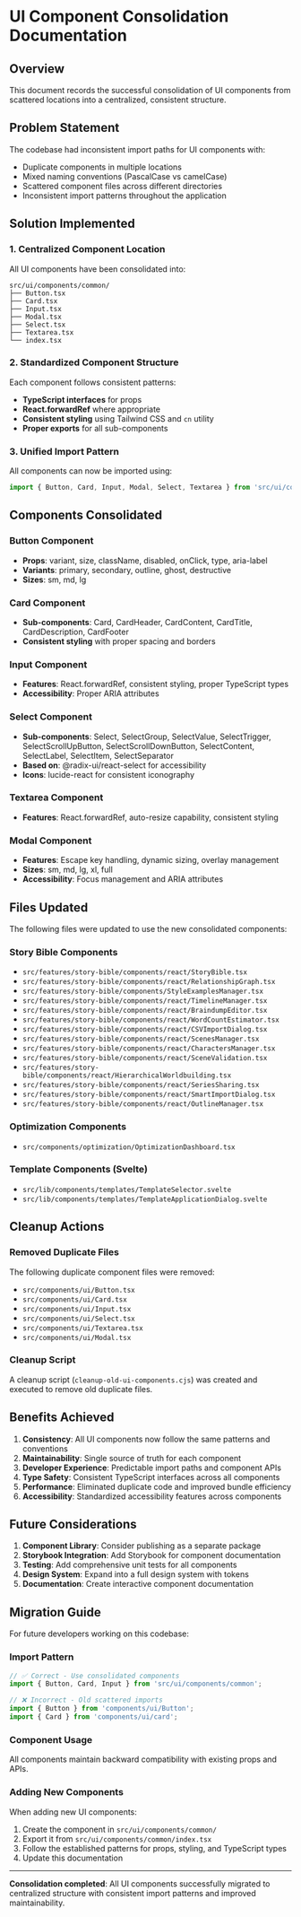 # UI Component Consolidation Documentation

## Overview

This document records the successful consolidation of UI components from scattered locations into a centralized, consistent structure.

## Problem Statement

The codebase had inconsistent import paths for UI components with:
- Duplicate components in multiple locations
- Mixed naming conventions (PascalCase vs camelCase)
- Scattered component files across different directories
- Inconsistent import patterns throughout the application

## Solution Implemented

### 1. Centralized Component Location

All UI components have been consolidated into:
```
src/ui/components/common/
├── Button.tsx
├── Card.tsx
├── Input.tsx
├── Modal.tsx
├── Select.tsx
├── Textarea.tsx
└── index.tsx
```

### 2. Standardized Component Structure

Each component follows consistent patterns:
- **TypeScript interfaces** for props
- **React.forwardRef** where appropriate
- **Consistent styling** using Tailwind CSS and `cn` utility
- **Proper exports** for all sub-components

### 3. Unified Import Pattern

All components can now be imported using:
```typescript
import { Button, Card, Input, Modal, Select, Textarea } from 'src/ui/components/common';
```

## Components Consolidated

### Button Component
- **Props**: variant, size, className, disabled, onClick, type, aria-label
- **Variants**: primary, secondary, outline, ghost, destructive
- **Sizes**: sm, md, lg

### Card Component
- **Sub-components**: Card, CardHeader, CardContent, CardTitle, CardDescription, CardFooter
- **Consistent styling** with proper spacing and borders

### Input Component
- **Features**: React.forwardRef, consistent styling, proper TypeScript types
- **Accessibility**: Proper ARIA attributes

### Select Component
- **Sub-components**: Select, SelectGroup, SelectValue, SelectTrigger, SelectScrollUpButton, SelectScrollDownButton, SelectContent, SelectLabel, SelectItem, SelectSeparator
- **Based on**: @radix-ui/react-select for accessibility
- **Icons**: lucide-react for consistent iconography

### Textarea Component
- **Features**: React.forwardRef, auto-resize capability, consistent styling

### Modal Component
- **Features**: Escape key handling, dynamic sizing, overlay management
- **Sizes**: sm, md, lg, xl, full
- **Accessibility**: Focus management and ARIA attributes

## Files Updated

The following files were updated to use the new consolidated components:

### Story Bible Components
- `src/features/story-bible/components/react/StoryBible.tsx`
- `src/features/story-bible/components/react/RelationshipGraph.tsx`
- `src/features/story-bible/components/StyleExamplesManager.tsx`
- `src/features/story-bible/components/react/TimelineManager.tsx`
- `src/features/story-bible/components/react/BraindumpEditor.tsx`
- `src/features/story-bible/components/react/WordCountEstimator.tsx`
- `src/features/story-bible/components/react/CSVImportDialog.tsx`
- `src/features/story-bible/components/react/ScenesManager.tsx`
- `src/features/story-bible/components/react/CharactersManager.tsx`
- `src/features/story-bible/components/react/SceneValidation.tsx`
- `src/features/story-bible/components/react/HierarchicalWorldbuilding.tsx`
- `src/features/story-bible/components/react/SeriesSharing.tsx`
- `src/features/story-bible/components/react/SmartImportDialog.tsx`
- `src/features/story-bible/components/react/OutlineManager.tsx`

### Optimization Components
- `src/components/optimization/OptimizationDashboard.tsx`

### Template Components (Svelte)
- `src/lib/components/templates/TemplateSelector.svelte`
- `src/lib/components/templates/TemplateApplicationDialog.svelte`

## Cleanup Actions

### Removed Duplicate Files
The following duplicate component files were removed:
- `src/components/ui/Button.tsx`
- `src/components/ui/Card.tsx`
- `src/components/ui/Input.tsx`
- `src/components/ui/Select.tsx`
- `src/components/ui/Textarea.tsx`
- `src/components/ui/Modal.tsx`

### Cleanup Script
A cleanup script (`cleanup-old-ui-components.cjs`) was created and executed to remove old duplicate files.

## Benefits Achieved

1. **Consistency**: All UI components now follow the same patterns and conventions
2. **Maintainability**: Single source of truth for each component
3. **Developer Experience**: Predictable import paths and component APIs
4. **Type Safety**: Consistent TypeScript interfaces across all components
5. **Performance**: Eliminated duplicate code and improved bundle efficiency
6. **Accessibility**: Standardized accessibility features across components

## Future Considerations

1. **Component Library**: Consider publishing as a separate package
2. **Storybook Integration**: Add Storybook for component documentation
3. **Testing**: Add comprehensive unit tests for all components
4. **Design System**: Expand into a full design system with tokens
5. **Documentation**: Create interactive component documentation

## Migration Guide

For future developers working on this codebase:

### Import Pattern
```typescript
// ✅ Correct - Use consolidated components
import { Button, Card, Input } from 'src/ui/components/common';

// ❌ Incorrect - Old scattered imports
import { Button } from 'components/ui/Button';
import { Card } from 'components/ui/card';
```

### Component Usage
All components maintain backward compatibility with existing props and APIs.

### Adding New Components
When adding new UI components:
1. Create the component in `src/ui/components/common/`
2. Export it from `src/ui/components/common/index.tsx`
3. Follow the established patterns for props, styling, and TypeScript types
4. Update this documentation

---

**Consolidation completed**: All UI components successfully migrated to centralized structure with consistent import patterns and improved maintainability.